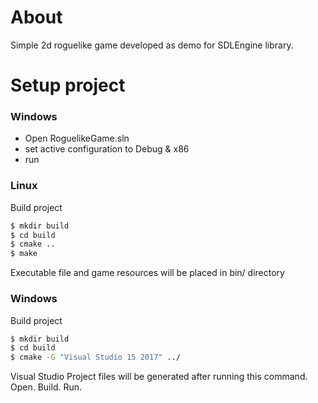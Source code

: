 # About
Simple 2d roguelike game developed as demo for SDLEngine library.

# Setup project
### Windows
 - Open RoguelikeGame.sln
 - set active configuration to Debug & x86
 - run

### Linux
 Build project
   ```sh
   $ mkdir build
   $ cd build
   $ cmake ..
   $ make
   ```
Executable file and game resources will be placed in bin/ directory

### Windows
 Build project
   ```sh
   $ mkdir build
   $ cd build
   $ cmake -G "Visual Studio 15 2017" ../
   ```
Visual Studio Project files will be generated after running this command. Open. Build. Run.
